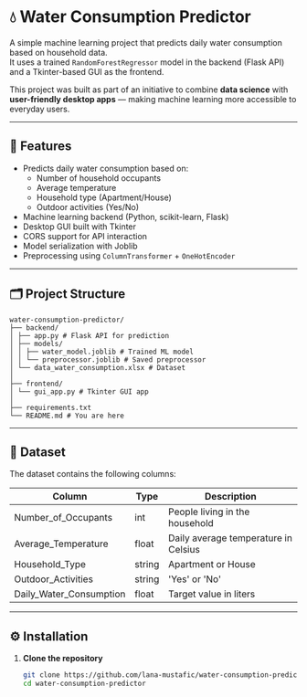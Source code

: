 # 💧 Water Consumption Predictor

A simple machine learning project that predicts daily water consumption based on household data.  
It uses a trained `RandomForestRegressor` model in the backend (Flask API) and a Tkinter-based GUI as the frontend.  

This project was built as part of an initiative to combine **data science** with **user-friendly desktop apps** — making machine learning more accessible to everyday users.

---

## 🧠 Features

- Predicts daily water consumption based on:
  - Number of household occupants
  - Average temperature
  - Household type (Apartment/House)
  - Outdoor activities (Yes/No)
- Machine learning backend (Python, scikit-learn, Flask)
- Desktop GUI built with Tkinter
- CORS support for API interaction
- Model serialization with Joblib
- Preprocessing using `ColumnTransformer` + `OneHotEncoder`

---

## 🗂️ Project Structure

```
water-consumption-predictor/
├── backend/
│ ├── app.py # Flask API for prediction
│ ├── models/
│ │ ├── water_model.joblib # Trained ML model
│ │ └── preprocessor.joblib # Saved preprocessor
│ └── data_water_consumption.xlsx # Dataset
│
├── frontend/
│ └── gui_app.py # Tkinter GUI app
│
├── requirements.txt
└── README.md # You are here

```

---

## 🧪 Dataset

The dataset contains the following columns:

| Column                  | Type   | Description                                 |
|-------------------------|--------|---------------------------------------------|
| Number_of_Occupants     | int    | People living in the household              |
| Average_Temperature     | float  | Daily average temperature in Celsius        |
| Household_Type          | string | Apartment or House                          |
| Outdoor_Activities      | string | 'Yes' or 'No'                               |
| Daily_Water_Consumption | float  | Target value in liters                      |

---

## ⚙️ Installation

1. **Clone the repository**
   ```bash
   git clone https://github.com/lana-mustafic/water-consumption-predictor.git
   cd water-consumption-predictor

